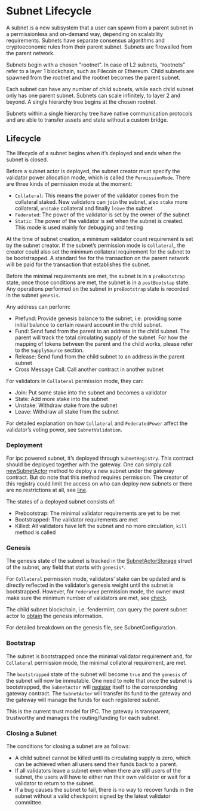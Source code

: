 # Subnet Lifecycle
A subnet is a new subsystem that a user can spawn from a parent subnet in a permissionless and on-demand way, depending on scalability requirements. Subnets have separate consensus algorithms and cryptoeconomic rules from their parent subnet. Subnets are firewalled from the parent network.

Subnets begin with a chosen "rootnet". In case of L2 subnets, “rootnets” refer to a layer 1 blockchain, such as Filecoin or Ethereum. Child subnets are spawned from the rootnet and the rootnet becomes the parent subnet.

Each subnet can have any number of child subnets, while each child subnet only has one parent subnet. Subnets can scale infinitely, to layer 2 and beyond. A single hierarchy tree begins at the chosen rootnet.

Subnets within a single hierarchy tree have native communication protocols and are able to transfer assets and state without a custom bridge.

## **Lifecycle**

The lifecycle of a subnet begins when it’s deployed and ends when the subnet is closed.

Before a subnet actor is deployed, the subnet creator must specify the validator power allocation mode, which is called the `PermissionMode`. There are three kinds of permission mode at the moment:

- `Collateral`: This means the power of the validator comes from the collateral staked. New validators can `join` the subnet, also `stake` more collateral, `unstake` collateral and finally `leave` the subnet
- `Federated`: The power of the validator is set by the owner of the subnet
- `Static`: The power of the validator is set when the subnet is created. This mode is used mainly for debugging and testing

At the time of subnet creation, a minimum validator count requirement is set by the subnet creator.  If the subnet’s permission mode is `Collateral`, the creator could also set the minimum collateral requirement for the subnet to be bootstrapped. A standard fee for the transaction on the parent network will be paid for the transaction that establishes the subnet.

Before the minimal requirements are met, the subnet is in a `preBootstrap` state, once those conditions are met, the subnet is in a `postBootstap` state. Any operations performed on the subnet in `preBootstrap` state is recorded in the subnet `genesis`.

Any address can perform:

- Prefund: Provide genesis balance to the subnet, i.e. providing some initial balance to certain reward account in the child subnet.
- Fund: Send fund from the parent to an address in the child subnet. The parent will track the total circulating supply of the subnet. For how the mapping of tokens between the parent and the child works, please refer to the `SupplySource` section.
- Release: Send fund from the child subnet to an address in the parent subnet
- Cross Message Call: Call another contract in another subnet

For validators in `Collateral` permission mode, they can:

- Join: Put some stake into the subnet and becomes a validator
- State: Add more stake into the subnet
- Unstake: Withdraw stake from the subnet
- Leave: Withdraw all stake from the subnet

For detailed explanation on how `Collateral` and `FederatedPower` affect the validator’s voting power, see `SubnetValidation`.

### Deployment

For ipc powered subnet, it’s deployed through `SubnetRegistry`. This contract should be deployed together with the gateway. One can simply call [newSubnetActor](https://github.com/consensus-shipyard/ipc/blob/7af25c4c860f5ab828e8177927a0f8b6b7a7cc74/contracts/src/subnetregistry/RegisterSubnetFacet.sol#L22) method to deploy a new subnet under the gateway contract. But do note that this method requires permission. The creator of this registry could limit the access on who can deploy new subnets or there are no restrictions at all, see [line](https://github.com/consensus-shipyard/ipc/blob/7af25c4c860f5ab828e8177927a0f8b6b7a7cc74/contracts/src/subnetregistry/RegisterSubnetFacet.sol#L95).

The states of a deployed subnet consists of:
- Prebootstrap: The minimal validator requirements are yet to be met
- Bootstrapped: The validator requirements are met
- Killed: All validators have left the subnet and no more circulation, `kill` method is called

### Genesis

The genesis state of the subnet is tracked in the [SubnetActorStorage](https://github.com/consensus-shipyard/ipc/blob/7af25c4c860f5ab828e8177927a0f8b6b7a7cc74/contracts/src/lib/LibSubnetActorStorage.sol#L10) struct of the subnet, any field that starts with `genesis*`.

For `Collateral` permission mode, validators’ stake can be updated and is directly reflected in the validator’s genesis weight until the subnet is bootstrapped. However, for `Federated` permission mode, the owner must make sure the minimum number of validators are met, see [check](https://github.com/consensus-shipyard/ipc/blob/7af25c4c860f5ab828e8177927a0f8b6b7a7cc74/contracts/src/lib/LibSubnetActor.sol#L82).

The child subnet blockchain, i.e. fendermint, can query the parent subnet actor to [obtain](https://github.com/consensus-shipyard/ipc/blob/7af25c4c860f5ab828e8177927a0f8b6b7a7cc74/fendermint/app/src/cmd/genesis.rs#L33) the genesis information.

For detailed breakdown on the genesis file, see SubnetConfiguration.

### Bootstrap

The subnet is bootstrapped once the minimal validator requirement and, for `Collateral` permission mode, the minimal collateral requirement, are met.

The `bootstrapped` state of the subnet will become `true` and the `genesis` of the subnet will now be immutable. One need to note that once the subnet is bootstrapped, the `SubnetActor` will [register](https://github.com/consensus-shipyard/ipc/blob/7af25c4c860f5ab828e8177927a0f8b6b7a7cc74/contracts/src/gateway/GatewayManagerFacet.sol#L33) itself to the corresponding gateway contract. The `SubnetActor` will transfer its fund to the gateway and the gateway will manage the funds for each registered subnet.

This is the current trust model for IPC. The gateway is transparent, trustworthy and manages the routing/funding for each subnet.

### **Closing a Subnet**

The conditions for closing a subnet are as follows:

- A child subnet cannot be killed until its circulating supply is zero, which can be achieved when all users send their funds back to a parent.
- If all validators leave a subnet even when there are still users of the subnet, the users will have to either run their own validator or wait for a validator to return to the subnet.
- If a bug causes the subnet to fail, there is no way to recover funds in the subnet without a valid checkpoint signed by the latest validator committee.

